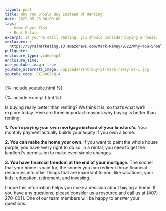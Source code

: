 ```yaml
---
layout: post
title: Why You Should Buy Instead of Renting
date: 2022-05-23 00:00:00
tags:
  - Home Buyer Tips
  - Real Estate
excerpt: If you’re still renting, you should consider buying a house.
enclosure: >-
  https://vyralmarketing.s3.amazonaws.com/Mark+Ramey/2022/Why+You+Should+Buy+Instead+of+Renting.mp4
pullquote:
enclosure_type: video/mp4
enclosure_time:
use_youtube_image: true
youtube_alternate_image: /uploads/rent-buy-yt-mark-ramey-ss-1.jpg
youtube_code: FXEh8GZoQ-4
---
```

{% include youtube.html %}

{% include excerpt.html %}

Is buying really better than renting? We think it is, so that’s what we’ll explore today. Here are three important reasons why buying is better than renting:

**1\. You're paying your own mortgage instead of your landlord’s.** Your monthly payment actually builds your equity if you own a home.

**2\. You can make the home your own.** If you want to paint the whole house purple, you have every right to do so. In a rental, you need to get the landlord's permission to make even simple changes.

**3\. You have financial freedom at the end of your mortgage.** The sooner that your home is paid for, the sooner you can redirect those financial resources into other things that are important to you, like vacations, your kids' education, retirement, and investing.

I hope this information helps you make a decision about buying a home. If you have any questions, please consider us a resource and call us at (407) 270-0011. One of our team members will be happy to answer your questions.
